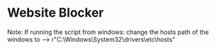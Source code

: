 # Website Blocker

Note:
If running the script from windows:
change the hosts path of the windows to --> 
r"C:\Windows\System32\drivers\etc\hosts"